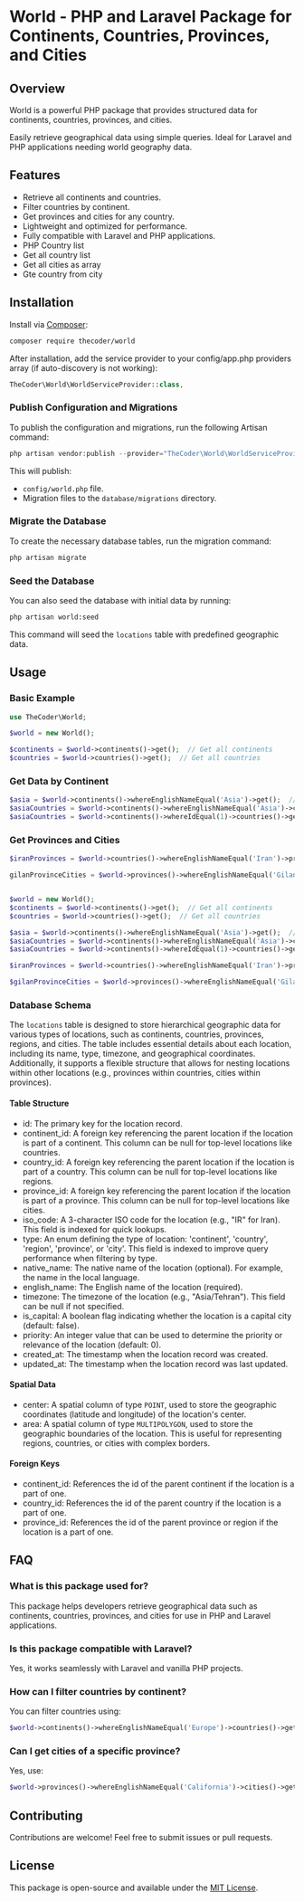 # World - PHP and Laravel Package for Continents, Countries, Provinces, and Cities

## Overview
World is a powerful PHP package that provides structured data for continents, countries, provinces, and cities.

Easily retrieve geographical data using simple queries. Ideal for Laravel and PHP applications needing world geography data.

## Features
  * Retrieve all continents and countries.
  * Filter countries by continent.
  * Get provinces and cities for any country.
  * Lightweight and optimized for performance.
  * Fully compatible with Laravel and PHP applications.
  * PHP Country list
  * Get all country list
  * Get all cities as array
  * Gte country from city


## Installation
Install via [Composer](https://getcomposer.org):

```bash
composer require thecoder/world
```

After installation, add the service provider to your config/app.php providers array (if auto-discovery is not working):

```php
TheCoder\World\WorldServiceProvider::class,

```
### Publish Configuration and Migrations
To publish the configuration and migrations, run the following Artisan command:
```php
php artisan vendor:publish --provider="TheCoder\World\WorldServiceProvider"
```
This will publish:
 * ``` config/world.php ``` file.
 * Migration files to the ``` database/migrations ```  directory.

### Migrate the Database
To create the necessary database tables, run the migration command:
```bash
php artisan migrate
```
### Seed the Database
You can also seed the database with initial data by running:
```bash
php artisan world:seed
```
This command will seed the ``` locations ``` table with predefined geographic data.

## Usage

### Basic Example

``` php
use TheCoder\World;

$world = new World();

$continents = $world->continents()->get();  // Get all continents
$countries = $world->countries()->get();  // Get all countries
```

### Get Data by Continent

```php
$asia = $world->continents()->whereEnglishNameEqual('Asia')->get();  // Get Asia continent
$asiaCountries = $world->continents()->whereEnglishNameEqual('Asia')->countries()->get();  // Get Asia countries
$asiaCountries = $world->continents()->whereIdEqual(1)->countries()->get();  // Get Asia countries by ID

```

### Get Provinces and Cities

```php
$iranProvinces = $world->countries()->whereEnglishNameEqual('Iran')->provinces()->get();  // Get Iran provinces

gilanProvinceCities = $world->provinces()->whereEnglishNameEqual('Gilan')->cities()->get();  // Get cities in Gilan province
```

``` php

$world = new World();
$continents = $world->continents()->get();  // Get all continents
$countries = $world->countries()->get();  // Get all countries

$asia = $world->continents()->whereEnglishNameEqual('Asia')->get();  // Get Asia continent
$asiaCountries = $world->continents()->whereEnglishNameEqual('Asia')->countries()->get();  // Get Asia countries
$asiaCountries = $world->continents()->whereIdEqual(1)->countries()->get();  // Get Asia countries

$iranProvinces = $world->countries()->whereEnglishNameEqual('Iran')->provinces()->get();  // Get Iran provinces

$gilanProvinceCities = $world->provinces()->whereEnglishNameEqual('Gilan')->cities()->get();  // Get Gilan province cities

```


### Database Schema
The ``` locations ``` table is designed to store hierarchical geographic data for various types of locations, such as continents, countries, provinces, regions, and cities. The table includes essential details about each location, including its name, type, timezone, and geographical coordinates. Additionally, it supports a flexible structure that allows for nesting locations within other locations (e.g., provinces within countries, cities within provinces).

#### Table Structure

 * id: The primary key for the location record.
 * continent_id: A foreign key referencing the parent location if the location is part of a continent. This column can be null for top-level locations like countries.
 * country_id: A foreign key referencing the parent location if the location is part of a country. This column can be null for top-level locations like regions.
 * province_id: A foreign key referencing the parent location if the location is part of a province. This column can be null for top-level locations like cities.
 * iso_code: A 3-character ISO code for the location (e.g., "IR" for Iran). This field is indexed for quick lookups.
 * type: An enum defining the type of location: 'continent', 'country', 'region', 'province', or 'city'. This field is indexed to improve query performance when filtering by type.
 * native_name: The native name of the location (optional). For example, the name in the local language.
 * english_name: The English name of the location (required).
 * timezone: The timezone of the location (e.g., "Asia/Tehran"). This field can be null if not specified.
 * is_capital: A boolean flag indicating whether the location is a capital city (default: false).
 * priority: An integer value that can be used to determine the priority or relevance of the location (default: 0).
 * created_at: The timestamp when the location record was created.
 * updated_at: The timestamp when the location record was last updated.

 #### Spatial Data
 * center: A spatial column of type ``` POINT ```, used to store the geographic coordinates (latitude and longitude) of the location's center.
 * area: A spatial column of type ``` MULTIPOLYGON ```, used to store the geographic boundaries of the location. This is useful for representing regions, countries, or cities with complex borders.

#### Foreign Keys
 * continent_id: References the id of the parent continent if the location is a part of one.
 * country_id: References the id of the parent country if the location is a part of one.
 * province_id: References the id of the parent province or region if the location is a part of one.

## FAQ
### What is this package used for?
This package helps developers retrieve geographical data such as continents, countries, provinces, and cities for use in PHP and Laravel applications.

### Is this package compatible with Laravel?
Yes, it works seamlessly with Laravel and vanilla PHP projects.

### How can I filter countries by continent?
You can filter countries using:
```php
$world->continents()->whereEnglishNameEqual('Europe')->countries()->get();
```

### Can I get cities of a specific province?
Yes, use:
```php
$world->provinces()->whereEnglishNameEqual('California')->cities()->get();
```
## Contributing
Contributions are welcome! Feel free to submit issues or pull requests.

## License
This package is open-source and available under the [MIT License](https://en.wikipedia.org/wiki/MIT_License).
